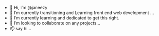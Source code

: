 - 👋 Hi, I’m @janeezy
- 👀 I’m currently transitioning and  Learning front end web development ...
- 🌱 I’m currently learning and dedicated to get this right.
- 💞️ I’m looking to collaborate on  any projects...
- 📫 say hi...

<!---
janeezy/janeezy is a ✨ special ✨ repository because its `README.md` (this file) appears on your GitHub profile.
You can click the Preview link to take a look at your changes.
--->
